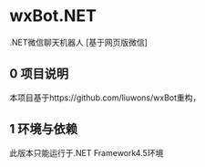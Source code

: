 # wxBot.NET
 .NET微信聊天机器人 [基于网页版微信]
## 0 项目说明
 本项目基于https://github.com/liuwons/wxBot重构，
## 1 环境与依赖
此版本只能运行于.NET Framework4.5环境
